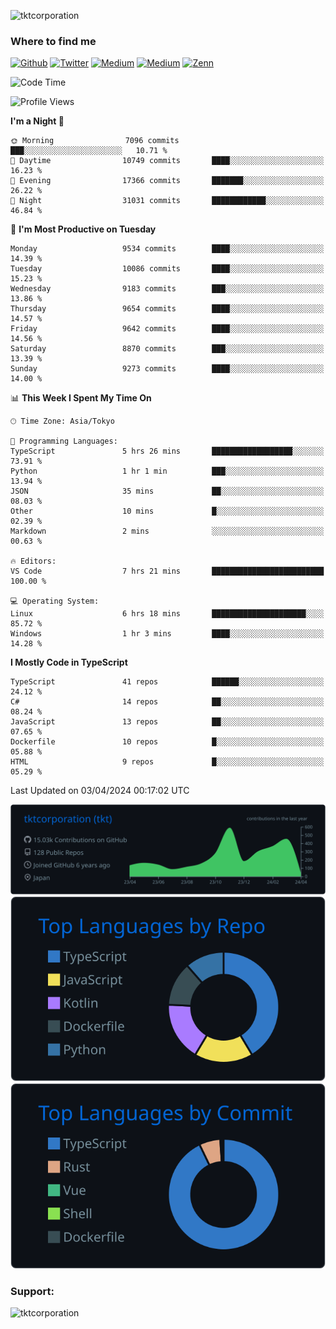 <p align="left"> <img src="https://komarev.com/ghpvc/?username=tktcorporation&label=Profile%20views&color=0e75b6&style=flat" alt="tktcorporation" /> </p>

<h3>Where to find me</h3>
<p>
<a href="https://github.com/tktcorporation" target="_blank"><img alt="Github" src="https://img.shields.io/badge/GitHub-%2312100E.svg?&style=for-the-badge&logo=Github&logoColor=white" /></a>
<a href="https://twitter.com/tktcorporation" target="_blank"><img alt="Twitter" src="https://img.shields.io/badge/twitter-%231DA1F2.svg?&style=for-the-badge&logo=twitter&logoColor=white" /></a>
<a href="https://www.linkedin.com/in/tktcorporation" target="_blank"><img alt="Medium" src="https://img.shields.io/badge/linkdin-0a66c2.svg?&style=for-the-badge&logo=linkedin&logoColor=white" /></a>
<a href="https://qiita.com/tktcorporation" target="_blank"><img alt="Medium" src="https://img.shields.io/badge/qiita-55C500.svg?&style=for-the-badge&logo=qiita&logoColor=white" /></a>
<a href="https://zenn.dev/tktcorporation" target="_blank"><img alt="Zenn" src="https://img.shields.io/badge/Zenn-3EA8FF.svg?&style=for-the-badge&logo=Zenn&logoColor=white" /></a>
</p>
  
<!--START_SECTION:waka-->
![Code Time](http://img.shields.io/badge/Code%20Time-1%2C463%20hrs%2023%20mins-blue)

![Profile Views](http://img.shields.io/badge/Profile%20Views-0-blue)

**I'm a Night 🦉** 

```text
🌞 Morning                7096 commits        ███░░░░░░░░░░░░░░░░░░░░░░   10.71 % 
🌆 Daytime                10749 commits       ████░░░░░░░░░░░░░░░░░░░░░   16.23 % 
🌃 Evening                17366 commits       ███████░░░░░░░░░░░░░░░░░░   26.22 % 
🌙 Night                  31031 commits       ████████████░░░░░░░░░░░░░   46.84 % 
```
📅 **I'm Most Productive on Tuesday** 

```text
Monday                   9534 commits        ████░░░░░░░░░░░░░░░░░░░░░   14.39 % 
Tuesday                  10086 commits       ████░░░░░░░░░░░░░░░░░░░░░   15.23 % 
Wednesday                9183 commits        ███░░░░░░░░░░░░░░░░░░░░░░   13.86 % 
Thursday                 9654 commits        ████░░░░░░░░░░░░░░░░░░░░░   14.57 % 
Friday                   9642 commits        ████░░░░░░░░░░░░░░░░░░░░░   14.56 % 
Saturday                 8870 commits        ███░░░░░░░░░░░░░░░░░░░░░░   13.39 % 
Sunday                   9273 commits        ████░░░░░░░░░░░░░░░░░░░░░   14.00 % 
```


📊 **This Week I Spent My Time On** 

```text
🕑︎ Time Zone: Asia/Tokyo

💬 Programming Languages: 
TypeScript               5 hrs 26 mins       ██████████████████░░░░░░░   73.91 % 
Python                   1 hr 1 min          ███░░░░░░░░░░░░░░░░░░░░░░   13.94 % 
JSON                     35 mins             ██░░░░░░░░░░░░░░░░░░░░░░░   08.03 % 
Other                    10 mins             █░░░░░░░░░░░░░░░░░░░░░░░░   02.39 % 
Markdown                 2 mins              ░░░░░░░░░░░░░░░░░░░░░░░░░   00.63 % 

🔥 Editors: 
VS Code                  7 hrs 21 mins       █████████████████████████   100.00 % 

💻 Operating System: 
Linux                    6 hrs 18 mins       █████████████████████░░░░   85.72 % 
Windows                  1 hr 3 mins         ████░░░░░░░░░░░░░░░░░░░░░   14.28 % 
```

**I Mostly Code in TypeScript** 

```text
TypeScript               41 repos            ██████░░░░░░░░░░░░░░░░░░░   24.12 % 
C#                       14 repos            ██░░░░░░░░░░░░░░░░░░░░░░░   08.24 % 
JavaScript               13 repos            ██░░░░░░░░░░░░░░░░░░░░░░░   07.65 % 
Dockerfile               10 repos            █░░░░░░░░░░░░░░░░░░░░░░░░   05.88 % 
HTML                     9 repos             █░░░░░░░░░░░░░░░░░░░░░░░░   05.29 % 
```




 Last Updated on 03/04/2024 00:17:02 UTC
<!--END_SECTION:waka-->

[![](https://raw.githubusercontent.com/tktcorporation/tktcorporation/master/profile-summary-card-output/github_dark/0-profile-details.svg)](https://github.com/vn7n24fzkq/github-profile-summary-cards)
[![](https://raw.githubusercontent.com/tktcorporation/tktcorporation/master/profile-summary-card-output/github_dark/1-repos-per-language.svg)](https://github.com/vn7n24fzkq/github-profile-summary-cards) [![](https://raw.githubusercontent.com/tktcorporation/tktcorporation/master/profile-summary-card-output/github_dark/2-most-commit-language.svg)](https://github.com/vn7n24fzkq/github-profile-summary-cards)

<h3 align="left">Support:</h3>
<p><a href="https://www.buymeacoffee.com/tktcorporation"> <img align="left" src="https://cdn.buymeacoffee.com/buttons/v2/default-yellow.png" height="50" width="210" alt="tktcorporation" /></a></p><br><br>
